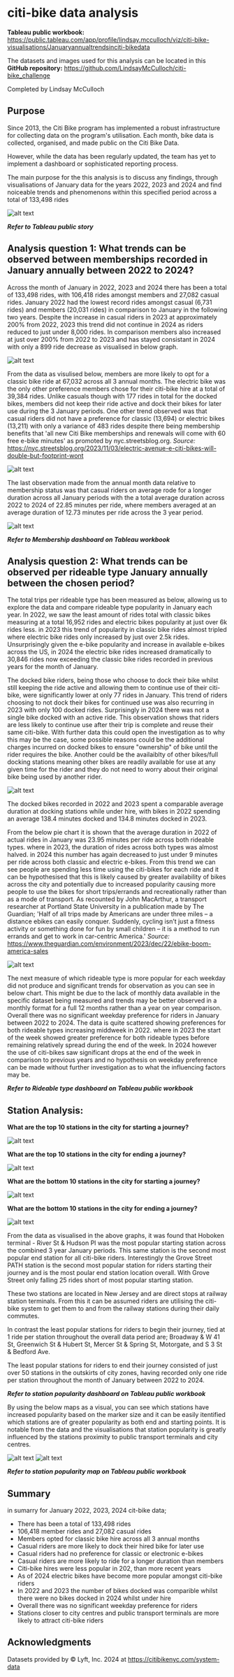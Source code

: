 # citi-bike data analysis

**Tableau public workbook:** https://public.tableau.com/app/profile/lindsay.mcculloch/viz/citi-bike-visualisations/Januaryannualtrendsinciti-bikedata

The datasets and images used for this analysis can be located in this **GitHub repository:** https://github.com/LindsayMcCulloch/citi-bike_challenge

Completed by Lindsay McCulloch 

## Purpose

Since 2013, the Citi Bike program has implemented a robust infrastructure for collecting data on the program's utilisation. Each month, bike data is collected, organised, and made public on the Citi Bike Data.

However, while the data has been regularly updated, the team has yet to implement a dashboard or sophisticated reporting process.

The main purpose for the this analysis is to discuss any findings, through visualisations of January data for the years 2022, 2023 and 2024 and find noiceable trends and phenomenons within this specified period across a total of 133,498 rides 

![alt text](<Total rides per year.png>)

***Refer to Tableau public story***

## Analysis question 1: What trends can be observed between memberships recorded in January annually between 2022 to 2024?

Across the month of January in 2022, 2023 and 2024 there has been a total of 133,498 rides, with 106,418 rides amongst members and 27,082 casual rides. January 2022 had the lowest record rides amongst casual (6,731 rides) and members (20,031 rides) in comparison to January in the following two years. Despite the increase in casual riders in 2023 at approximately 200% from 2022, 2023 this trend did not continue in 2024 as riders reduced to just under 8,000 rides. In comparison members also increased at just over 200% from 2022 to 2023 and has stayed consistant in 2024 with only a 899 ride decrease as visualised in below graph.

![alt text](<Membership per year.png>)

From the data as visulised below, members are more likely to opt for a classic bike ride at 67,032 across all 3 annual months. The electric bike was the only other preference members chose for their citi-bike hire at a total of 39,384 rides. Unlike casuals though with 177 rides in total for the docked bikes, members did not keep their ride active and dock their bikes for later use during the 3 January periods. One other trend observed was that casual riders did not have a preference for classic (13,694) or electric bikes (13,211) with only a variance of 483 rides despite there being membership benefits that 'all new Citi Bike memberships and renewals will come with 60 free e-bike minutes' as promoted by nyc.streetsblog.org.
*Source:* https://nyc.streetsblog.org/2023/11/03/electric-avenue-e-citi-bikes-will-double-but-footprint-wont

![alt text](<Rideable type per member.png>)

The last observation made from the annual month data relative to membership status was that casual riders on average rode for a longer duration across all January periods with the a total average duration across 2022 to 2024 of 22.85 minutes per ride, where members averaged at an average duration of 12.73 minutes per ride across the 3 year period.  

![alt text](<Ride duration per membership.png>)

***Refer to Membership dashboard on Tableau workbook***

## Analysis question 2: What trends can be observed per rideable type January annually between the chosen period?

The total trips per rideable type has been measured as below, allowing us to explore the data and compare rideable type popularity in January each year. In 2022, we saw the least amount of rides total with classic bikes measuring at a total 16,952 rides and electric bikes popularity at just over 6k rides less. in 2023 this trend of popularity in classic bike rides almost tripled where electric bike rides only increased by just over 2.5k rides. Unsurprisingly given the e-bike popularity and increase in available e-bikes across the US, in 2024 the electric bike rides increased dramatically to 30,846 rides now exceeding the classic bike rides recorded in previous years for the month of January.

The docked bike riders, being those who choose to dock their bike whilst still keeping the ride active and allowing them to continue use of their citi-bike,  were significantly lower at only 77 rides in January. This trend of riders choosing to not dock their bikes for continued use was also recurring in 2023 with only 100 docked rides. Surprisingly in 2024 there was not a single bike docked with an active ride. This observation shows that riders are less likely to continue use after their trip is complete and reuse their same citi-bike. With further data this could open the investigation as to why this may be the case, some possible reasons could be the additional charges incurred on docked bikes to ensure "ownership" of bike until the rider requires the bike. Another could be the availaiblty of other bikes/full docking stations meaning other bikes are readily available for use at any given time for the rider and they do not need to worry about their original bike being used by another rider. 

![alt text](<Total trips per rideable type.png>)

The docked bikes recorded in 2022 and 2023 spent a comparable average duration at docking stations while under hire, with bikes in 2022 spending an average 138.4 minutes docked and 134.8 minutes docked in 2023.

From the below pie chart it is shown that the average duration in 2022 of actual rides in January was 23.95 minutes per ride across both rideable types. where in 2023, the duration of rides across both types was almost halved. in 2024 this number has again decreased to just under 9 minutes per ride across both classic and electric e-bikes. From this trend we can see people are spending less time using the citi-bikes for each ride and it can be hypothesised that this is likely caused by greater availability of bikes across the city and potentially due to increased popularity causing more people to use the bikes for short trips/errands and recreationally rather than as a mode of transport. As recounted by John MacArthur, a transport researcher at Portland State University in a publication made by The Guardian; 'Half of all trips made by Americans are under three miles – a distance ebikes can easily conquer. Suddenly, cycling isn’t just a fitness activity or something done for fun by small children – it is a method to run errands and get to work in car-centric America.'
*Source:* https://www.theguardian.com/environment/2023/dec/22/ebike-boom-america-sales

![alt text](<Ride duration per rideable type.png>)

The next measure of which rideable type is more popular for each weekday did not produce and significant trends for observation as you can see in below chart. This might be due to the lack of monthly data available in the specific dataset being measured and trends may be better observed in a monthly format for a full 12 months rather than a year on year comparison. 
Overall there was no significant weekday preference for riders in January between 2022 to 2024. The data is quite scattered showing preferences for both rideable types increasing middweek in 2022. where in 2023 the start of the week showed greater preference for both rideable types before remaining relatively spread during the end of the week. In 2024 however the use of citi-bikes saw significant drops at the end of the week in comparison to previous years and no hypothesis on weekday preference can be made without further investigation as to what the influencing factors may be.

***Refer to Rideable type dashboard on Tableau public workbook*** 

## Station Analysis:

**What are the top 10 stations in the city for starting a journey?**

![alt text](<Top 10 starting stations.png>)

**What are the top 10 stations in the city for ending a journey?**

![alt text](<Top 10 ending stations.png>)

**What are the bottom 10 stations in the city for starting a journey?**

![alt text](<Bottom 10 starting stations.png>)

**What are the bottom 10 stations in the city for ending a journey?**

![alt text](<Bottom 10 ending stations.png>)

From the data as visualised in the above graphs, it was found that Hoboken terminal - River St & Hudson Pl was the most popular starting station across the combined 3 year January periods. This same station is the second most popular end station for all citi-bike riders. Interestingly the Grove Street PATH station is the second most popular station for riders starting their journey and is the most poular end station location overall. With Grove Street only falling 25 rides short of most popular starting station.

These two stations are located in New Jersey and are direct stops at railway station terminals. From this it can be assumed riders are utilising the citi-bike system to get them to and from the railway stations during their daily commutes.

In contrast the least popular stations for riders to begin their journey, tied at 1 ride per station throughout the overall data period are; Broadway & W 41 St, Greenwich St & Hubert St, Mercer St & Spring St, Motorgate, and S 3 St & Bedford Ave. 

The least popular stations for riders to end their journey consisted of just over 50 stations in the outskirts of city zones, having recorded only one ride per station throughout the month of January between 2022 to 2024.

***Refer to station popularity dashboard on Tableau public workbook***

By using the below maps as a visual, you can see which stations have increased popularity based on the marker size and it can be easily itentified which stations are of greater popularity as both end and starting points. 
It is notable from the data and the visualisations that station popularity is greatly influenced by the stations proximity to public transport terminals and city centres.

![alt text](<Start station popularity.png>)
![alt text](<End station popularity.png>)

***Refer to station popularity map on Tableau public workbook***

## Summary

in sumarry for January 2022, 2023, 2024 cit-bike data;

* There has been a total of 133,498 rides
* 106,418 member rides and 27,082 casual rides
* Members opted for classic bike hire across all 3 annual months
* Casual riders are more likely to dock their hired bike for later use
* Casual riders had no preference for classic or electronic e-bikes
* Casual riders are more likely to ride for a longer duration than members
* Citi-bike hires were less popular in 202, than more recent years
* As of 2024 electric bikes have become more popular amongst citi-bike riders
* In 2022 and 2023 the number of bikes docked was comparible whilst there were no bikes docked in 2024 whilst under hire
* Overall there was no significant weekday preference for riders
* Stations closer to city centres and public transport terminals are more likely to attract citi-bike riders 

## Acknowledgments 

Datasets provided by © Lyft, Inc. 2024 at https://citibikenyc.com/system-data